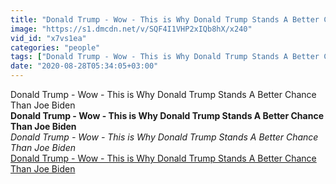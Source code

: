 ```yaml
---
title: "Donald Trump - Wow - This is Why Donald Trump Stands A Better Chance Than Joe Biden"
image: "https://s1.dmcdn.net/v/SQF4I1VHP2xIQb8hX/x240"
vid_id: "x7vs1ea"
categories: "people"
tags: ["Donald Trump - Wow - This is Why Donald Trump Stands A Better Chance Than Joe Biden",]
date: "2020-08-28T05:34:05+03:00"
---
```

Donald Trump - Wow - This is Why Donald Trump Stands A Better Chance Than Joe Biden<br><b>Donald Trump - Wow - This is Why Donald Trump Stands A Better Chance Than Joe Biden</b><br> <i>Donald Trump - Wow - This is Why Donald Trump Stands A Better Chance Than Joe Biden</i><br> <u>Donald Trump - Wow - This is Why Donald Trump Stands A Better Chance Than Joe Biden</u>
